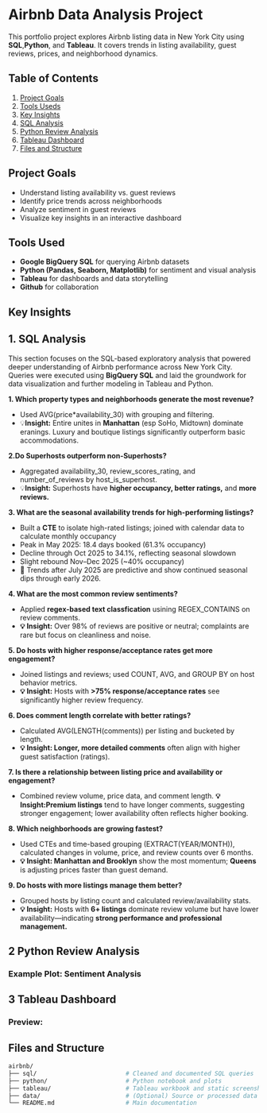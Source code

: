 # Airbnb Data Analysis Project

This portfolio project explores Airbnb listing data in New York City using **SQL**,**Python**, and **Tableau**. It covers trends in listing availability, guest reviews, prices, and neighborhood dynamics.

## Table of Contents

1. [Project Goals](#project-goals)
2. [Tools Useds](#tools-used)
3. [Key Insights](#key-insights)
4. [SQL Analysis](#1-sql-analysis)
5. [Python Review Analysis](#2-python-review-analysis)
6. [Tableau Dashboard](#3-tableau-dashboard)
7. [Files and Structure](#files-and-structure)

## Project Goals
- Understand listing availability vs. guest reviews
- Identify price trends across neighborhoods
- Analyze sentiment in guest reviews
- Visualize key insights in an interactive dashboard

## Tools Used
- **Google BigQuery SQL** for querying Airbnb datasets
- **Python (Pandas, Seaborn, Matplotlib)** for sentiment and visual analysis
- **Tableau** for dashboards and data storytelling
- **Github** for collaboration

## Key Insights

## 1. SQL Analysis

This section focuses on the SQL-based exploratory analysis that powered deeper understanding of Airbnb performance across New York City. Queries were executed using **BigQuery SQL** and laid the groundwork for data visualization and further modeling in Tableau and Python.

**1. Which property types and neighborhoods generate the most revenue?**

- Used AVG(price*availability_30) with grouping and filtering.
- 💡**Insight:** Entire unites in **Manhattan** (esp SoHo, Midtown) dominate eranings. Luxury and boutique listings significantly outperform basic accommodations.

**2.Do Superhosts outperform non-Superhosts?**
- Aggregated availability_30, review_scores_rating, and number_of_reviews by host_is_superhost.
- 💡**Insight:** Superhosts have **higher occupancy, better ratings,** and **more reviews.**

**3. What are the seasonal availability trends for high-performing listings?**
- Built a **CTE** to isolate high-rated listings; joined with calendar data to calculate monthly occupancy
- Peak in May 2025: 18.4 days booked (61.3% occupancy)
- Decline through Oct 2025 to 34.1%, reflecting seasonal slowdown
- Slight rebound Nov–Dec 2025 (~40% occupancy)
- 🔮 Trends after July 2025 are predictive and show continued seasonal dips through early 2026.

**4. What are the most common review sentiments?**
- Applied **regex-based text classfication** usining REGEX_CONTAINS on review comments.
- **💡 Insight:** Over 98% of reviews are positive or neutral; complaints are rare but focus on cleanliness and noise.

**5. Do hosts with higher response/acceptance rates get more engagement?**
- Joined listings and reviews; used COUNT, AVG, and GROUP BY on host behavior metrics.
- **💡 Insight:** Hosts with **>75% response/acceptance rates** see significantly higher review frequency.

**6. Does comment length correlate with better ratings?**
- Calculated AVG(LENGTH(comments)) per listing and bucketed by length.
- **💡 Insight: Longer, more detailed comments** often align with higher guest satisfaction (ratings).

**7. Is there a relationship between listing price and availability or engagement?**
- Combined review volume, price data, and comment length.
**💡 Insight:Premium listings** tend to have longer comments, suggesting stronger engagement; lower availability often reflects higher booking.

**8. Which neighborhoods are growing fastest?**
- Used CTEs and time-based grouping (EXTRACT(YEAR/MONTH)), calculated changes in volume, price, and review counts over 6 months.
- **💡 Insight: Manhattan and Brooklyn** show the most momentum; **Queens** is adjusting prices faster than guest demand.

**9. Do hosts with more listings manage them better?**
- Grouped hosts by listing count and calculated review/availability stats.
- **💡 Insight:** Hosts with **6+ listings** dominate review volume but have lower availability—indicating **strong performance and professional management.**





## 2 Python Review Analysis

### Example Plot: Sentiment Analysis

## 3 Tableau Dashboard

### Preview: 

## Files and Structure

```bash
airbnb/
├── sql/                         # Cleaned and documented SQL queries
├── python/                      # Python notebook and plots
├── tableau/                     # Tableau workbook and static screenshots
├── data/                        # (Optional) Source or processed data
└── README.md                    # Main documentation
